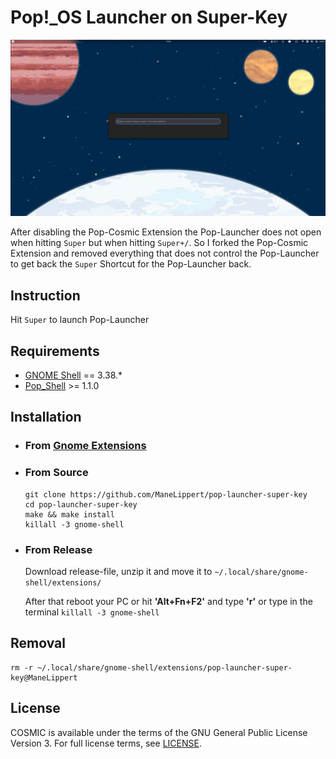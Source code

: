 # Pop!_OS Launcher on Super-Key

![alt text](pop-launcher-super-key.png)

After disabling the Pop-Cosmic Extension the Pop-Launcher does not open when hitting ```Super``` but when hitting ```Super+/```. So I forked the Pop-Cosmic Extension and removed everything that does not control the Pop-Launcher to get back the ```Super``` Shortcut for the Pop-Launcher back. 

## Instruction

Hit ```Super``` to launch Pop-Launcher

## Requirements
* [GNOME Shell](https://gitlab.gnome.org/GNOME/gnome-shell) == 3.38.*
* [Pop_Shell](https://github.com/pop-os/shell) >= 1.1.0


## Installation 

* ### From [Gnome Extensions](https://extensions.gnome.org/extension/4797/pop-launcher-super-key/)

* ### From Source

    ```
    git clone https://github.com/ManeLippert/pop-launcher-super-key
    cd pop-launcher-super-key
    make && make install
    killall -3 gnome-shell
    ```
* ### From Release
    Download release-file, unzip it and move it to ```~/.local/share/gnome-shell/extensions/```


    After that reboot your PC or hit **'Alt+Fn+F2'** and type **'r'** or type in the terminal ```killall -3 gnome-shell```

## Removal

```
rm -r ~/.local/share/gnome-shell/extensions/pop-launcher-super-key@ManeLippert
```

## License
COSMIC is available under the terms of the GNU General Public License Version 3. For full license terms, see [LICENSE](./LICENSE).
